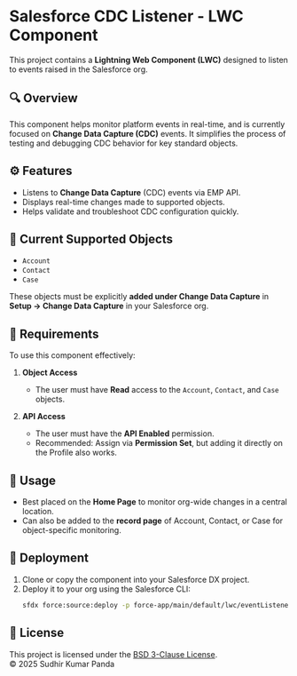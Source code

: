 # Salesforce CDC Listener - LWC Component

This project contains a **Lightning Web Component (LWC)** designed to listen to events raised in the Salesforce org.

## 🔍 Overview

This component helps monitor platform events in real-time, and is currently focused on **Change Data Capture (CDC)** events. It simplifies the process of testing and debugging CDC behavior for key standard objects.

## ⚙️ Features

- Listens to **Change Data Capture** (CDC) events via EMP API.
- Displays real-time changes made to supported objects.
- Helps validate and troubleshoot CDC configuration quickly.

## 📌 Current Supported Objects

- `Account`
- `Contact`
- `Case`

These objects must be explicitly **added under Change Data Capture** in **Setup → Change Data Capture** in your Salesforce org.

## 🧾 Requirements

To use this component effectively:

1. **Object Access**
   - The user must have **Read** access to the `Account`, `Contact`, and `Case` objects.

2. **API Access**
   - The user must have the **API Enabled** permission.
   - Recommended: Assign via **Permission Set**, but adding it directly on the Profile also works.

## 🧩 Usage

- Best placed on the **Home Page** to monitor org-wide changes in a central location.
- Can also be added to the **record page** of Account, Contact, or Case for object-specific monitoring.

## 🚀 Deployment

1. Clone or copy the component into your Salesforce DX project.
2. Deploy it to your org using the Salesforce CLI:
   ```bash
   sfdx force:source:deploy -p force-app/main/default/lwc/eventListener

## 🔐 License

This project is licensed under the [BSD 3-Clause License](LICENSE).  
© 2025 Sudhir Kumar Panda